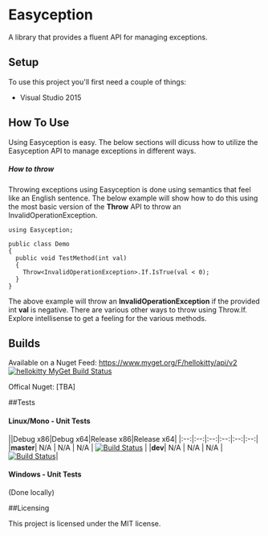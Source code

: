 # Easyception

A library that provides a fluent API for managing exceptions.

## Setup

To use this project you'll first need a couple of things:
  - Visual Studio 2015

## How To Use

Using Easyception is easy. The below sections will dicuss how to utilize the Easyception API to manage exceptions in different ways.

##### How to throw

Throwing exceptions using Easyception is done using semantics that feel like an English sentence. The below example will show how to do this using the most basic version of the **Throw<T>** API to throw an InvalidOperationException.

```
using Easyception;

public class Demo
{
  public void TestMethod(int val)
  {
    Throw<InvalidOperationException>.If.IsTrue(val < 0);
  }
}
```

The above example will throw an **InvalidOperationException** if the provided int **val** is negative. There are various other ways to throw using Throw<T>.If. Explore intellisense to get a feeling for the various methods.

## Builds

Available on a Nuget Feed: https://www.myget.org/F/hellokitty/api/v2 [![hellokitty MyGet Build Status](https://www.myget.org/BuildSource/Badge/hellokitty?identifier=48dd3f2a-4278-4376-b211-65ca50a5db76)](https://www.myget.org/)

Offical Nuget: [TBA]

##Tests

#### Linux/Mono - Unit Tests
||Debug x86|Debug x64|Release x86|Release x64|
|:--:|:--:|:--:|:--:|:--:|:--:|
|**master**| N/A | N/A | N/A | [![Build Status](https://travis-ci.org/HelloKitty/Easyception.svg?branch=master)](https://travis-ci.org/HelloKitty/Easyception) |
|**dev**| N/A | N/A | N/A | [![Build Status](https://travis-ci.org/HelloKitty/Easyception.svg?branch=dev)](https://travis-ci.org/HelloKitty/Easyception)|

#### Windows - Unit Tests

(Done locally)

##Licensing

This project is licensed under the MIT license.
